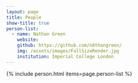 ```yaml
---
layout: page
title: People
show-title: true
person-list:
  - name: Nathan Green
    website:
    github: https://github.com/n8thangreen/
    img: /assets/images/FullSizeRender.jpg
    institution: Imperial College London
---
```


{% include person.html items=page.person-list %}